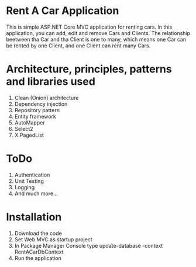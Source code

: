 # Rent A Car Application
This is simple ASP.NET Core MVC application for renting cars. In this application, you can add, edit and remove Cars and Clients. 
The relationship beetween tha Car and tha Client is one to many, which means one Car can be rented by one Client, and one Client can rent many Cars.

# Architecture, principles, patterns and libraries used
1. Clean (Onion) architecture
2. Dependency injection
3. Repository pattern
4. Entity framework
5. AutoMapper
6. Select2
7. X.PagedList

# ToDo
1. Authentication
2. Unit Testing
3. Logging
4. And much more...

# Installation
1. Download the code
2. Set Web.MVC as startup project
3. In Package Manager Console type update-database -context RentACarDbContext
4. Run the application
